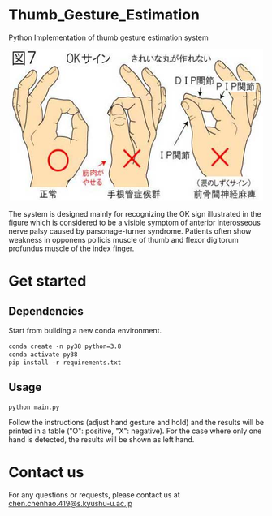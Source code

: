 # Thumb_Gesture_Estimation
Python Implementation of thumb gesture estimation system

<p align="center">
  <img width="500" height="300" src="https://github.com/humanophilic/Thumb_Gesture_Estimation/blob/main/img/img_1.jpg?raw=true" />
</p>

The system is designed mainly for recognizing the OK sign illustrated in the figure which is considered to be a visible symptom of anterior interosseous nerve palsy caused by parsonage-turner syndrome. Patients often show weakness in opponens pollicis muscle of thumb and flexor digitorum profundus muscle of the  index finger.

# Get started
## Dependencies
Start from building a new conda environment.
```
conda create -n py38 python=3.8
conda activate py38
pip install -r requirements.txt
```
## Usage
```
python main.py
```
Follow the instructions (adjust hand gesture and hold) and the results will be printed in a table ("O": positive, "X": negative). For the case where only one hand is detected, the results will be shown as left hand.

# Contact us
For any questions or requests, please contact us at chen.chenhao.419@s.kyushu-u.ac.jp
